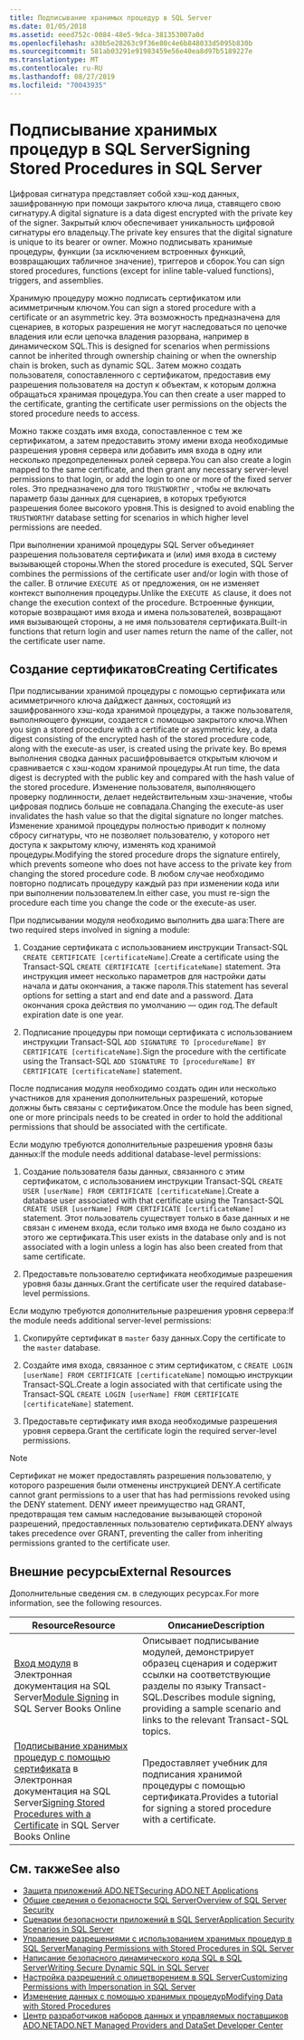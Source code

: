 ```yaml
---
title: Подписывание хранимых процедур в SQL Server
ms.date: 01/05/2018
ms.assetid: eeed752c-0084-48e5-9dca-381353007a0d
ms.openlocfilehash: a30b5e28263c9f36e80c4e6b848033d5095b830b
ms.sourcegitcommit: 581ab03291e91983459e56e40ea8d97b5189227e
ms.translationtype: MT
ms.contentlocale: ru-RU
ms.lasthandoff: 08/27/2019
ms.locfileid: "70043935"
---
```

# <a name="signing-stored-procedures-in-sql-server"></a><span data-ttu-id="40791-102">Подписывание хранимых процедур в SQL Server</span><span class="sxs-lookup"><span data-stu-id="40791-102">Signing Stored Procedures in SQL Server</span></span>

<span data-ttu-id="40791-103">Цифровая сигнатура представляет собой хэш-код данных, зашифрованную при помощи закрытого ключа лица, ставящего свою сигнатуру.</span><span class="sxs-lookup"><span data-stu-id="40791-103">A digital signature is a data digest encrypted with the private key of the signer.</span></span> <span data-ttu-id="40791-104">Закрытый ключ обеспечивает уникальность цифровой сигнатуры его владельцу.</span><span class="sxs-lookup"><span data-stu-id="40791-104">The private key ensures that the digital signature is unique to its bearer or owner.</span></span> <span data-ttu-id="40791-105">Можно подписывать хранимые процедуры, функции (за исключением встроенных функций, возвращающих табличное значение), триггеров и сборок.</span><span class="sxs-lookup"><span data-stu-id="40791-105">You can sign stored procedures, functions (except for inline table-valued functions), triggers, and assemblies.</span></span>

<span data-ttu-id="40791-106">Хранимую процедуру можно подписать сертификатом или асимметричным ключом.</span><span class="sxs-lookup"><span data-stu-id="40791-106">You can sign a stored procedure with a certificate or an asymmetric key.</span></span> <span data-ttu-id="40791-107">Эта возможность предназначена для сценариев, в которых разрешения не могут наследоваться по цепочке владения или если цепочка владения разорвана, например в динамическом SQL.</span><span class="sxs-lookup"><span data-stu-id="40791-107">This is designed for scenarios when permissions cannot be inherited through ownership chaining or when the ownership chain is broken, such as dynamic SQL.</span></span> <span data-ttu-id="40791-108">Затем можно создать пользователя, сопоставленного с сертификатом, предоставив ему разрешения пользователя на доступ к объектам, к которым должна обращаться хранимая процедура.</span><span class="sxs-lookup"><span data-stu-id="40791-108">You can then create a user mapped to the certificate, granting the certificate user permissions on the objects the stored procedure needs to access.</span></span>

<span data-ttu-id="40791-109">Можно также создать имя входа, сопоставленное с тем же сертификатом, а затем предоставить этому имени входа необходимые разрешения уровня сервера или добавить имя входа в одну или несколько предопределенных ролей сервера.</span><span class="sxs-lookup"><span data-stu-id="40791-109">You can also create a login mapped to the same certificate, and then grant any necessary server-level permissions to that login, or add the login to one or more of the fixed server roles.</span></span> <span data-ttu-id="40791-110">Это предназначено для того `TRUSTWORTHY` , чтобы не включать параметр базы данных для сценариев, в которых требуются разрешения более высокого уровня.</span><span class="sxs-lookup"><span data-stu-id="40791-110">This is designed to avoid enabling the `TRUSTWORTHY` database setting for scenarios in which higher level permissions are needed.</span></span>

<span data-ttu-id="40791-111">При выполнении хранимой процедуры SQL Server объединяет разрешения пользователя сертификата и (или) имя входа в систему вызывающей стороны.</span><span class="sxs-lookup"><span data-stu-id="40791-111">When the stored procedure is executed, SQL Server combines the permissions of the certificate user and/or login with those of the caller.</span></span> <span data-ttu-id="40791-112">В отличие `EXECUTE AS` от предложения, он не изменяет контекст выполнения процедуры.</span><span class="sxs-lookup"><span data-stu-id="40791-112">Unlike the `EXECUTE AS` clause, it does not change the execution context of the procedure.</span></span> <span data-ttu-id="40791-113">Встроенные функции, которые возвращают имя входа и имена пользователей, возвращают имя вызывающей стороны, а не имя пользователя сертификата.</span><span class="sxs-lookup"><span data-stu-id="40791-113">Built-in functions that return login and user names return the name of the caller, not the certificate user name.</span></span>

## <a name="creating-certificates"></a><span data-ttu-id="40791-114">Создание сертификатов</span><span class="sxs-lookup"><span data-stu-id="40791-114">Creating Certificates</span></span>

<span data-ttu-id="40791-115">При подписывании хранимой процедуры с помощью сертификата или асимметричного ключа дайджест данных, состоящий из зашифрованного хэш-кода хранимой процедуры, а также пользователя, выполняющего функции, создается с помощью закрытого ключа.</span><span class="sxs-lookup"><span data-stu-id="40791-115">When you sign a stored procedure with a certificate or asymmetric key, a data digest consisting of the encrypted hash of the stored procedure code, along with the execute-as user, is created using the private key.</span></span> <span data-ttu-id="40791-116">Во время выполнения сводка данных расшифровывается открытым ключом и сравнивается с хэш-кодом хранимой процедуры.</span><span class="sxs-lookup"><span data-stu-id="40791-116">At run time, the data digest is decrypted with the public key and compared with the hash value of the stored procedure.</span></span> <span data-ttu-id="40791-117">Изменение пользователя, выполняющего проверку подлинности, делает недействительным хэш-значение, чтобы цифровая подпись больше не совпадала.</span><span class="sxs-lookup"><span data-stu-id="40791-117">Changing the execute-as user invalidates the hash value so that the digital signature no longer matches.</span></span> <span data-ttu-id="40791-118">Изменение хранимой процедуры полностью приводит к полному сбросу сигнатуры, что не позволяет пользователю, у которого нет доступа к закрытому ключу, изменять код хранимой процедуры.</span><span class="sxs-lookup"><span data-stu-id="40791-118">Modifying the stored procedure drops the signature entirely, which prevents someone who does not have access to the private key from changing the stored procedure code.</span></span> <span data-ttu-id="40791-119">В любом случае необходимо повторно подписать процедуру каждый раз при изменении кода или при выполнении пользователем.</span><span class="sxs-lookup"><span data-stu-id="40791-119">In either case, you must re-sign the procedure each time you change the code or the execute-as user.</span></span>

<span data-ttu-id="40791-120">При подписывании модуля необходимо выполнить два шага:</span><span class="sxs-lookup"><span data-stu-id="40791-120">There are two required steps involved in signing a module:</span></span>

1. <span data-ttu-id="40791-121">Создание сертификата с использованием инструкции Transact-SQL `CREATE CERTIFICATE [certificateName]`.</span><span class="sxs-lookup"><span data-stu-id="40791-121">Create a certificate using the Transact-SQL `CREATE CERTIFICATE [certificateName]` statement.</span></span> <span data-ttu-id="40791-122">Эта инструкция имеет несколько параметров для настройки даты начала и даты окончания, а также пароля.</span><span class="sxs-lookup"><span data-stu-id="40791-122">This statement has several options for setting a start and end date and a password.</span></span> <span data-ttu-id="40791-123">Дата окончания срока действия по умолчанию — один год.</span><span class="sxs-lookup"><span data-stu-id="40791-123">The default expiration date is one year.</span></span>

1. <span data-ttu-id="40791-124">Подписание процедуры при помощи сертификата с использованием инструкции Transact-SQL `ADD SIGNATURE TO [procedureName] BY CERTIFICATE [certificateName]`.</span><span class="sxs-lookup"><span data-stu-id="40791-124">Sign the procedure with the certificate using the Transact-SQL `ADD SIGNATURE TO [procedureName] BY CERTIFICATE [certificateName]` statement.</span></span>

<span data-ttu-id="40791-125">После подписания модуля необходимо создать один или несколько участников для хранения дополнительных разрешений, которые должны быть связаны с сертификатом.</span><span class="sxs-lookup"><span data-stu-id="40791-125">Once the module has been signed, one or more principals needs to be created in order to hold the additional permissions that should be associated with the certificate.</span></span>

<span data-ttu-id="40791-126">Если модулю требуются дополнительные разрешения уровня базы данных:</span><span class="sxs-lookup"><span data-stu-id="40791-126">If the module needs additional database-level permissions:</span></span>

1. <span data-ttu-id="40791-127">Создание пользователя базы данных, связанного с этим сертификатом, с использованием инструкции Transact-SQL `CREATE USER [userName] FROM CERTIFICATE [certificateName]`.</span><span class="sxs-lookup"><span data-stu-id="40791-127">Create a database user associated with that certificate using the Transact-SQL `CREATE USER [userName] FROM CERTIFICATE [certificateName]` statement.</span></span> <span data-ttu-id="40791-128">Этот пользователь существует только в базе данных и не связан с именем входа, если только имя входа не было создано из этого же сертификата.</span><span class="sxs-lookup"><span data-stu-id="40791-128">This user exists in the database only and is not associated with a login unless a login has also been created from that same certificate.</span></span>

1. <span data-ttu-id="40791-129">Предоставьте пользователю сертификата необходимые разрешения уровня базы данных.</span><span class="sxs-lookup"><span data-stu-id="40791-129">Grant the certificate user the required database-level permissions.</span></span>

<span data-ttu-id="40791-130">Если модулю требуются дополнительные разрешения уровня сервера:</span><span class="sxs-lookup"><span data-stu-id="40791-130">If the module needs additional server-level permissions:</span></span>

1. <span data-ttu-id="40791-131">Скопируйте сертификат в `master` базу данных.</span><span class="sxs-lookup"><span data-stu-id="40791-131">Copy the certificate to the `master` database.</span></span>

1. <span data-ttu-id="40791-132">Создайте имя входа, связанное с этим сертификатом, с `CREATE LOGIN [userName] FROM CERTIFICATE [certificateName]` помощью инструкции Transact-SQL.</span><span class="sxs-lookup"><span data-stu-id="40791-132">Create a login associated with that certificate using the Transact-SQL `CREATE LOGIN [userName] FROM CERTIFICATE [certificateName]` statement.</span></span>

1. <span data-ttu-id="40791-133">Предоставьте сертификату имя входа необходимые разрешения уровня сервера.</span><span class="sxs-lookup"><span data-stu-id="40791-133">Grant the certificate login the required server-level permissions.</span></span>

> [!NOTE]
> <span data-ttu-id="40791-134">Сертификат не может предоставлять разрешения пользователю, у которого разрешения были отменены инструкцией DENY.</span><span class="sxs-lookup"><span data-stu-id="40791-134">A certificate cannot grant permissions to a user that has had permissions revoked using the DENY statement.</span></span> <span data-ttu-id="40791-135">DENY имеет преимущество над GRANT, предотвращая тем самым наследование вызывающей стороной разрешений, предоставленных пользователю сертификата.</span><span class="sxs-lookup"><span data-stu-id="40791-135">DENY always takes precedence over GRANT, preventing the caller from inheriting permissions granted to the certificate user.</span></span>

## <a name="external-resources"></a><span data-ttu-id="40791-136">Внешние ресурсы</span><span class="sxs-lookup"><span data-stu-id="40791-136">External Resources</span></span>

<span data-ttu-id="40791-137">Дополнительные сведения см. в следующих ресурсах.</span><span class="sxs-lookup"><span data-stu-id="40791-137">For more information, see the following resources.</span></span>

|<span data-ttu-id="40791-138">Resource</span><span class="sxs-lookup"><span data-stu-id="40791-138">Resource</span></span>|<span data-ttu-id="40791-139">Описание</span><span class="sxs-lookup"><span data-stu-id="40791-139">Description</span></span>|
|--------------|-----------------|
|<span data-ttu-id="40791-140">[Вход модуля](https://go.microsoft.com/fwlink/?LinkId=98590) в Электронная документация на SQL Server</span><span class="sxs-lookup"><span data-stu-id="40791-140">[Module Signing](https://go.microsoft.com/fwlink/?LinkId=98590) in SQL Server Books Online</span></span>|<span data-ttu-id="40791-141">Описывает подписывание модулей, демонстрирует образец сценария и содержит ссылки на соответствующие разделы по языку Transact-SQL.</span><span class="sxs-lookup"><span data-stu-id="40791-141">Describes module signing, providing a sample scenario and links to the relevant Transact-SQL topics.</span></span>|
|<span data-ttu-id="40791-142">[Подписывание хранимых процедур с помощью сертификата](/sql/relational-databases/tutorial-signing-stored-procedures-with-a-certificate) в Электронная документация на SQL Server</span><span class="sxs-lookup"><span data-stu-id="40791-142">[Signing Stored Procedures with a Certificate](/sql/relational-databases/tutorial-signing-stored-procedures-with-a-certificate) in SQL Server Books Online</span></span>|<span data-ttu-id="40791-143">Предоставляет учебник для подписания хранимой процедуры с помощью сертификата.</span><span class="sxs-lookup"><span data-stu-id="40791-143">Provides a tutorial for signing a stored procedure with a certificate.</span></span>|

## <a name="see-also"></a><span data-ttu-id="40791-144">См. также</span><span class="sxs-lookup"><span data-stu-id="40791-144">See also</span></span>

- [<span data-ttu-id="40791-145">Защита приложений ADO.NET</span><span class="sxs-lookup"><span data-stu-id="40791-145">Securing ADO.NET Applications</span></span>](../../../../../docs/framework/data/adonet/securing-ado-net-applications.md)
- [<span data-ttu-id="40791-146">Общие сведения о безопасности SQL Server</span><span class="sxs-lookup"><span data-stu-id="40791-146">Overview of SQL Server Security</span></span>](../../../../../docs/framework/data/adonet/sql/overview-of-sql-server-security.md)
- [<span data-ttu-id="40791-147">Сценарии безопасности приложений в SQL Server</span><span class="sxs-lookup"><span data-stu-id="40791-147">Application Security Scenarios in SQL Server</span></span>](../../../../../docs/framework/data/adonet/sql/application-security-scenarios-in-sql-server.md)
- [<span data-ttu-id="40791-148">Управление разрешениями с использованием хранимых процедур в SQL Server</span><span class="sxs-lookup"><span data-stu-id="40791-148">Managing Permissions with Stored Procedures in SQL Server</span></span>](../../../../../docs/framework/data/adonet/sql/managing-permissions-with-stored-procedures-in-sql-server.md)
- [<span data-ttu-id="40791-149">Написание безопасного динамического кода SQL в SQL Server</span><span class="sxs-lookup"><span data-stu-id="40791-149">Writing Secure Dynamic SQL in SQL Server</span></span>](../../../../../docs/framework/data/adonet/sql/writing-secure-dynamic-sql-in-sql-server.md)
- [<span data-ttu-id="40791-150">Настройка разрешений с олицетворением в SQL Server</span><span class="sxs-lookup"><span data-stu-id="40791-150">Customizing Permissions with Impersonation in SQL Server</span></span>](../../../../../docs/framework/data/adonet/sql/customizing-permissions-with-impersonation-in-sql-server.md)
- [<span data-ttu-id="40791-151">Изменение данных с помощью хранимых процедур</span><span class="sxs-lookup"><span data-stu-id="40791-151">Modifying Data with Stored Procedures</span></span>](../../../../../docs/framework/data/adonet/modifying-data-with-stored-procedures.md)
- [<span data-ttu-id="40791-152">Центр разработчиков наборов данных и управляемых поставщиков ADO.NET</span><span class="sxs-lookup"><span data-stu-id="40791-152">ADO.NET Managed Providers and DataSet Developer Center</span></span>](https://go.microsoft.com/fwlink/?LinkId=217917)

